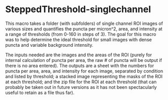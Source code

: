 # SteppedThreshold-singlechannel
This macro takes a folder (with subfolders) of single channel ROI images of various sizes and quantifies the puncta per micron^2, area, and intensity at a range of thresholds (from 0-160 in steps of 3). The goal for this macro was to help determine the ideal threshold for small images with dense puncta and variable background intensity.

The inputs needed are the images and the areas of the ROI (purely for internal calculation of puncta per area, the raw # of puncta will be output if there is no area entered). The outputs are a sheet with the numbers for puncta per area, area, and intensity for each image, separated by condition and listed by threshold; a stacked image representing the masks of the ROI at each threshold; and the zip file for the ROI at each threshold (that can probably be taken out in future versions as it has not been spectacularly useful to retain as a file thus far).

